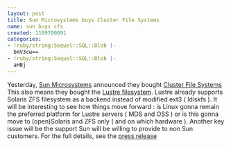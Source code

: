 ```yaml
---
layout: post
title: Sun Microsystems buys Cluster File Systems
name: sun buys cfs
created: 1189700091
categories:
- !ruby/string:Sequel::SQL::Blob |-
  bmV3cw==
- !ruby/string:Sequel::SQL::Blob |-
  aHBj
---
```

Yesterday, <a href="http://www.sun.com">Sun Microsystems</a> announced they bought <a href="http://www.clusterfs.com">Cluster File Systems</a><!--break-->
This also means they bought the <a href="http://www.lustre.org">Lustre filesystem</a>.
Lustre already supports Solaris ZFS filesystem as a backend instead of modified ext3 ( ldiskfs ). It will be interesting to see how things move forward : is Linux gonna remain the preferred platform for Lustre servers ( MDS and OSS ) or is this gonna move to (open)Solaris and ZFS only ( and on which hardware ). Another key issue will be the support Sun will be willing to provide to non Sun customers.
For the full details, see the <a href="http://www.sun.com/aboutsun/pr/2007-09/sunflash.20070912.2.xml">press release</a>
